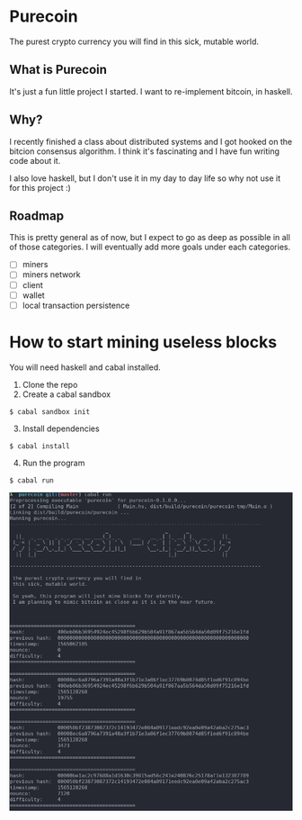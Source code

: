 # Purecoin
The purest crypto currency you will find in this sick, mutable world.

## What is Purecoin
It's just a fun little project I started. I want to re-implement bitcoin, in haskell.

## Why?
I recently finished a class about distributed systems and I got hooked on the bitcion consensus
algorithm. I think it's fascinating and I have fun writing code about it.

I also love haskell, but I don't use it in my day to day life so why not use it for this project :)

## Roadmap
This is pretty general as of now, but I expect to go as deep as possible in all of those categories.
I will eventually add more goals under each categories.

- [ ] miners
- [ ] miners network
- [ ] client
- [ ] wallet
- [ ] local transaction persistence

# How to start mining useless blocks
You will need haskell and cabal installed.

1. Clone the repo
2. Create a cabal sandbox
```
$ cabal sandbox init
```
3. Install dependencies
```
$ cabal install
```
4. Run the program
```
$ cabal run
```
![](doc/purecoin.png)
